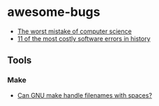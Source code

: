 # awesome-bugs

- [The worst mistake of computer science](https://www.lucidchart.com/techblog/2015/08/31/the-worst-mistake-of-computer-science/)
- [11 of the most costly software errors in history](https://raygun.com/blog/costly-software-errors-history)

## Tools

### Make

- [Can GNU make handle filenames with spaces?](https://stackoverflow.com/questions/9838384/can-gnu-make-handle-filenames-with-spaces)

